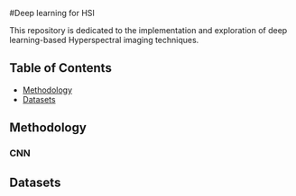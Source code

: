 #Deep learning for HSI 

This repository is dedicated to the implementation and exploration of deep learning-based Hyperspectral imaging techniques.

## Table of Contents

- [Methodology](#Methodology)
- [Datasets](#Datasets)

## Methodology
### CNN

## Datasets


